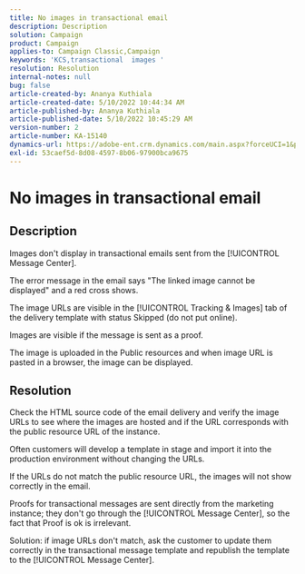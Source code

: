 ```yaml
---
title: No images in transactional email
description: Description
solution: Campaign
product: Campaign
applies-to: Campaign Classic,Campaign
keywords: 'KCS,transactional  images '
resolution: Resolution
internal-notes: null
bug: false
article-created-by: Ananya Kuthiala
article-created-date: 5/10/2022 10:44:34 AM
article-published-by: Ananya Kuthiala
article-published-date: 5/10/2022 10:45:29 AM
version-number: 2
article-number: KA-15140
dynamics-url: https://adobe-ent.crm.dynamics.com/main.aspx?forceUCI=1&pagetype=entityrecord&etn=knowledgearticle&id=4350be2b-4ed0-ec11-a7b5-0022480a8e40
exl-id: 53caef5d-8d08-4597-8b06-97900bca9675
---
```

# No images in transactional email

## Description


Images don't display in transactional emails sent from the [!UICONTROL Message Center].

The error message in the email says "The linked image cannot be displayed" and a red cross shows.

The image URLs are visible in the [!UICONTROL Tracking & Images] tab of the delivery template with status Skipped (do not put online).

Images are visible if the message is sent as a proof.

The image is uploaded in the Public resources and when image URL is pasted in a browser, the image can be displayed.


## Resolution


Check the HTML source code of the email delivery and verify the image URLs to see where the images are hosted and if the URL corresponds with the public resource URL of the instance.

Often customers will develop a template in stage and import it into the production environment without changing the URLs.

If the URLs do not match the public resource URL, the images will not show correctly in the email.

Proofs for transactional messages are sent directly from the marketing instance; they don't go through the [!UICONTROL Message Center], so the fact that Proof is ok is irrelevant.

Solution: if image URLs don't match, ask the customer to update them correctly in the transactional message template and republish the template to the [!UICONTROL Message Center].

